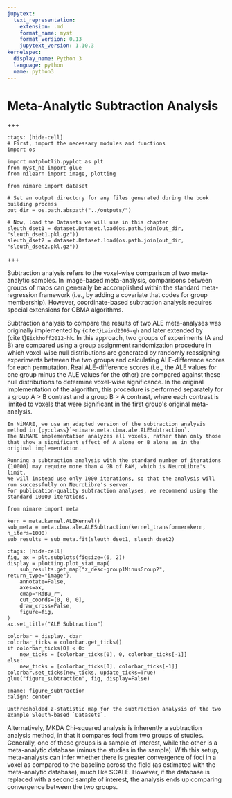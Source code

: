 ```yaml
---
jupytext:
  text_representation:
    extension: .md
    format_name: myst
    format_version: 0.13
    jupytext_version: 1.10.3
kernelspec:
  display_name: Python 3
  language: python
  name: python3
---
```


# Meta-Analytic Subtraction Analysis

+++

```{code-cell} ipython3
:tags: [hide-cell]
# First, import the necessary modules and functions
import os

import matplotlib.pyplot as plt
from myst_nb import glue
from nilearn import image, plotting

from nimare import dataset

# Set an output directory for any files generated during the book building process
out_dir = os.path.abspath("../outputs/")

# Now, load the Datasets we will use in this chapter
sleuth_dset1 = dataset.Dataset.load(os.path.join(out_dir, "sleuth_dset1.pkl.gz"))
sleuth_dset2 = dataset.Dataset.load(os.path.join(out_dir, "sleuth_dset2.pkl.gz"))
```

+++

Subtraction analysis refers to the voxel-wise comparison of two meta-analytic samples.
In image-based meta-analysis, comparisons between groups of maps can generally be accomplished within the standard meta-regression framework (i.e., by adding a covariate that codes for group membership).
However, coordinate-based subtraction analysis requires special extensions for CBMA algorithms.

Subtraction analysis to compare the results of two ALE meta-analyses was originally implemented by {cite:t}`Laird2005-qh` and later extended by {cite:t}`Eickhoff2012-hk`.
In this approach, two groups of experiments (A and B) are compared using a group assignment randomization procedure in which voxel-wise null distributions are generated by randomly reassigning experiments between the two groups and calculating ALE-difference scores for each permutation.
Real ALE-difference scores (i.e., the ALE values for one group minus the ALE values for the other) are compared against these null distributions to determine voxel-wise significance.
In the original implementation of the algorithm, this procedure is performed separately for a group A > B contrast and a group B > A contrast, where each contrast is limited to voxels that were significant in the first group's original meta-analysis.

```{important}
In NiMARE, we use an adapted version of the subtraction analysis method in {py:class}`~nimare.meta.cbma.ale.ALESubtraction`.
The NiMARE implementation analyzes all voxels, rather than only those that show a significant effect of A alone or B alone as in the original implementation.
```

```{important}
Running a subtraction analysis with the standard number of iterations (10000) may require more than 4 GB of RAM, which is NeuroLibre's limit.
We will instead use only 1000 iterations, so that the analysis will run successfully on NeuroLibre's server.
For publication-quality subtraction analyses, we recommend using the standard 10000 iterations.
```

```{code-cell} ipython3
from nimare import meta

kern = meta.kernel.ALEKernel()
sub_meta = meta.cbma.ale.ALESubtraction(kernel_transformer=kern, n_iters=1000)
sub_results = sub_meta.fit(sleuth_dset1, sleuth_dset2)
```

```{code-cell} ipython3
:tags: [hide-cell]
fig, ax = plt.subplots(figsize=(6, 2))
display = plotting.plot_stat_map(
    sub_results.get_map("z_desc-group1MinusGroup2", return_type="image"),
    annotate=False,
    axes=ax,
    cmap="RdBu_r",
    cut_coords=[0, 0, 0],
    draw_cross=False,
    figure=fig,
)
ax.set_title("ALE Subtraction")

colorbar = display._cbar
colorbar_ticks = colorbar.get_ticks()
if colorbar_ticks[0] < 0:
    new_ticks = [colorbar_ticks[0], 0, colorbar_ticks[-1]]
else:
    new_ticks = [colorbar_ticks[0], colorbar_ticks[-1]]
colorbar.set_ticks(new_ticks, update_ticks=True)
glue("figure_subtraction", fig, display=False)
```

```{glue:figure} figure_subtraction
:name: figure_subtraction
:align: center

Unthresholded z-statistic map for the subtraction analysis of the two example Sleuth-based `Datasets`.
```

Alternatively, MKDA Chi-squared analysis is inherently a subtraction analysis method, in that it compares foci from two groups of studies.
Generally, one of these groups is a sample of interest, while the other is a meta-analytic database (minus the studies in the sample).
With this setup, meta-analysts can infer whether there is greater convergence of foci in a voxel as compared to the baseline across the field (as estimated with the meta-analytic database), much like SCALE.
However, if the database is replaced with a second sample of interest, the analysis ends up comparing convergence between the two groups.
